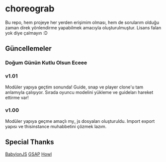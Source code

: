 # choreograb
Bu repo, hem projeye her yerden erişimim olması, hem de sorularım olduğu zaman direk yönlendirme yapabilmek amacıyla oluşturulmuştur.
Lisans falan yok diye çalmayın :D

## Güncellemeler

### Doğum Günün Kutlu Olsun Eceee

### v1.01
Modüler yapıya geçtim sonunda!
Guide, snap ve player clone'u tam anlamıyla çalışıyor.
Sırada oyuncu modelini yükleme ve guideları hareket ettirme var!

### v1.00
Modüler yapıya geçme amaçlı my_ js dosyaları oluşturuldu. Import export yapısı ve thisinstance muhabbetini çözmek lazım.

## Special Thanks
[BabylonJS](https://github.com/BabylonJS/Babylon.js)
[GSAP](https://greensock.com/)
[Howl](https://github.com/goldfire/howler.js)
